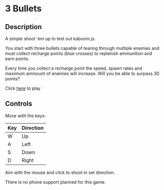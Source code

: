 # 3 Bullets

## Description

A simple shoot 'em up to test out kaboom.js. 

You start with three bullets capable of tearing through multiple enemies and must collect recharge points (blue crosses) to replenish ammunition and earn points.

Every time you collect a recharge point the speed, spawn rates and maximum ammount of enemies will increase. Will you be able to surpass 30 points?

Click <a href="https://oscar-casals.github.io/3_Bullets/">here</a> to play

## Controls

Move with the keys:

|Key|Direction|
|---|---------|
|W|Up|
|A|Left|
|S|Down|
|D|Right|

Aim with the mouse and click to shoot in set direction.

There is no phone support planned for this game.
